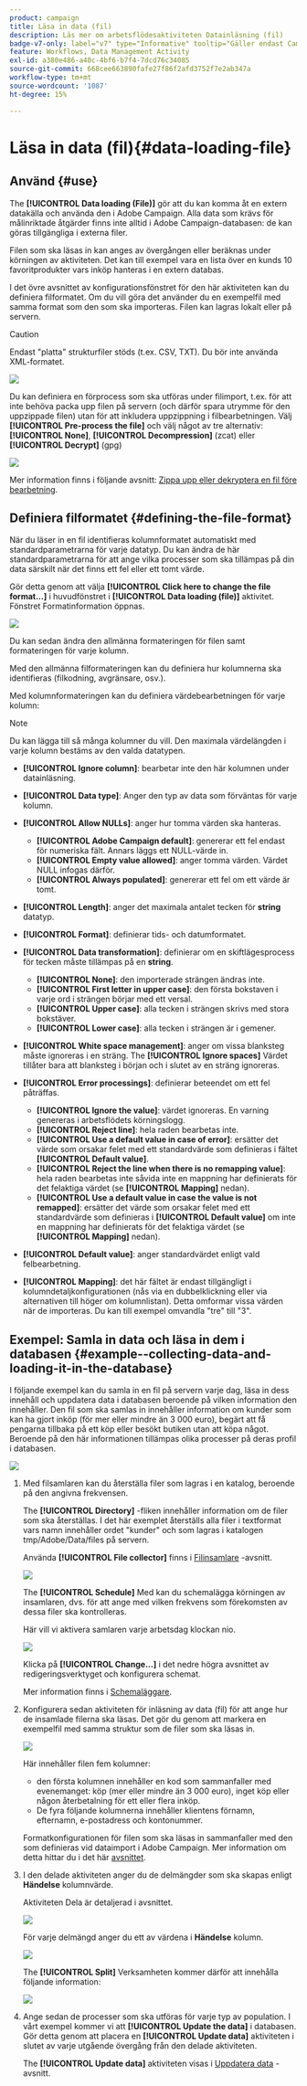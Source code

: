 ```yaml
---
product: campaign
title: Läsa in data (fil)
description: Läs mer om arbetsflödesaktiviteten Datainläsning (fil)
badge-v7-only: label="v7" type="Informative" tooltip="Gäller endast Campaign Classic v7"
feature: Workflows, Data Management Activity
exl-id: a380e486-a40c-4bf6-b7f4-7dcd76c34085
source-git-commit: 668cee663890fafe27f86f2afd3752f7e2ab347a
workflow-type: tm+mt
source-wordcount: '1087'
ht-degree: 15%

---
```


# Läsa in data (fil){#data-loading-file}



## Använd {#use}

The **[!UICONTROL Data loading (File)]** gör att du kan komma åt en extern datakälla och använda den i Adobe Campaign. Alla data som krävs för målinriktade åtgärder finns inte alltid i Adobe Campaign-databasen: de kan göras tillgängliga i externa filer.

Filen som ska läsas in kan anges av övergången eller beräknas under körningen av aktiviteten. Det kan till exempel vara en lista över en kunds 10 favoritprodukter vars inköp hanteras i en extern databas.

I det övre avsnittet av konfigurationsfönstret för den här aktiviteten kan du definiera filformatet. Om du vill göra det använder du en exempelfil med samma format som den som ska importeras. Filen kan lagras lokalt eller på servern.

>[!CAUTION]
>
>Endast &quot;platta&quot; strukturfiler stöds (t.ex. CSV, TXT). Du bör inte använda XML-formatet.

![](assets/s_advuser_wf_etl_file.png)

Du kan definiera en förprocess som ska utföras under filimport, t.ex. för att inte behöva packa upp filen på servern (och därför spara utrymme för den uppzippade filen) utan för att inkludera uppzippning i filbearbetningen. Välj **[!UICONTROL Pre-process the file]** och välj något av tre alternativ: **[!UICONTROL None]**, **[!UICONTROL Decompression]** (zcat) eller **[!UICONTROL Decrypt]** (gpg)

![](assets/preprocessing-dataloading.png)

Mer information finns i följande avsnitt: [Zippa upp eller dekryptera en fil före bearbetning](../../platform/using/unzip-decrypt.md).

## Definiera filformatet {#defining-the-file-format}

När du läser in en fil identifieras kolumnformatet automatiskt med standardparametrarna för varje datatyp. Du kan ändra de här standardparametrarna för att ange vilka processer som ska tillämpas på din data särskilt när det finns ett fel eller ett tomt värde.

Gör detta genom att välja **[!UICONTROL Click here to change the file format...]** i huvudfönstret i **[!UICONTROL Data loading (file)]** aktivitet. Fönstret Formatinformation öppnas.

![](assets/file_loading_columns_format.png)

Du kan sedan ändra den allmänna formateringen för filen samt formateringen för varje kolumn.

Med den allmänna filformateringen kan du definiera hur kolumnerna ska identifieras (filkodning, avgränsare, osv.).

Med kolumnformateringen kan du definiera värdebearbetningen för varje kolumn:

>[!NOTE]
>
>Du kan lägga till så många kolumner du vill. Den maximala värdelängden i varje kolumn bestäms av den valda datatypen.

* **[!UICONTROL Ignore column]**: bearbetar inte den här kolumnen under datainläsning.
* **[!UICONTROL Data type]**: Anger den typ av data som förväntas för varje kolumn.
* **[!UICONTROL Allow NULLs]**: anger hur tomma värden ska hanteras.

   * **[!UICONTROL Adobe Campaign default]**: genererar ett fel endast för numeriska fält. Annars läggs ett NULL-värde in.
   * **[!UICONTROL Empty value allowed]**: anger tomma värden.  Värdet NULL infogas därför.
   * **[!UICONTROL Always populated]**: genererar ett fel om ett värde är tomt.

* **[!UICONTROL Length]**: anger det maximala antalet tecken för **string** datatyp.
* **[!UICONTROL Format]**: definierar tids- och datumformatet.
* **[!UICONTROL Data transformation]**: definierar om en skiftlägesprocess för tecken måste tillämpas på en **string**.

   * **[!UICONTROL None]**: den importerade strängen ändras inte.
   * **[!UICONTROL First letter in upper case]**: den första bokstaven i varje ord i strängen börjar med ett versal.
   * **[!UICONTROL Upper case]**: alla tecken i strängen skrivs med stora bokstäver.
   * **[!UICONTROL Lower case]**: alla tecken i strängen är i gemener.

* **[!UICONTROL White space management]**: anger om vissa blanksteg måste ignoreras i en sträng. The **[!UICONTROL Ignore spaces]** Värdet tillåter bara att blanksteg i början och i slutet av en sträng ignoreras.
* **[!UICONTROL Error processings]**: definierar beteendet om ett fel påträffas.

   * **[!UICONTROL Ignore the value]**: värdet ignoreras.  En varning genereras i arbetsflödets körningslogg.
   * **[!UICONTROL Reject line]**: hela raden bearbetas inte.
   * **[!UICONTROL Use a default value in case of error]**: ersätter det värde som orsakar felet med ett standardvärde som definieras i fältet **[!UICONTROL Default value]**.
   * **[!UICONTROL Reject the line when there is no remapping value]**: hela raden bearbetas inte såvida inte en mappning har definierats för det felaktiga värdet (se **[!UICONTROL Mapping]** nedan).
   * **[!UICONTROL Use a default value in case the value is not remapped]**: ersätter det värde som orsakar felet med ett standardvärde som definieras i **[!UICONTROL Default value]** om inte en mappning har definierats för det felaktiga värdet (se **[!UICONTROL Mapping]** nedan).

* **[!UICONTROL Default value]**: anger standardvärdet enligt vald felbearbetning.
* **[!UICONTROL Mapping]**: det här fältet är endast tillgängligt i kolumndetaljkonfigurationen (nås via en dubbelklickning eller via alternativen till höger om kolumnlistan). Detta omformar vissa värden när de importeras. Du kan till exempel omvandla &quot;tre&quot; till &quot;3&quot;.

## Exempel: Samla in data och läsa in dem i databasen {#example--collecting-data-and-loading-it-in-the-database}

I följande exempel kan du samla in en fil på servern varje dag, läsa in dess innehåll och uppdatera data i databasen beroende på vilken information den innehåller. Den fil som ska samlas in innehåller information om kunder som kan ha gjort inköp (för mer eller mindre än 3 000 euro), begärt att få pengarna tillbaka på ett köp eller besökt butiken utan att köpa något. Beroende på den här informationen tillämpas olika processer på deras profil i databasen.

![](assets/s_advuser_load_file_sample_0.png)

1. Med filsamlaren kan du återställa filer som lagras i en katalog, beroende på den angivna frekvensen.

   The **[!UICONTROL Directory]** -fliken innehåller information om de filer som ska återställas. I det här exemplet återställs alla filer i textformat vars namn innehåller ordet &quot;kunder&quot; och som lagras i katalogen tmp/Adobe/Data/files på servern.

   Använda **[!UICONTROL File collector]** finns i [Filinsamlare](file-collector.md) -avsnitt.

   ![](assets/s_advuser_load_file_sample_1.png)

   The **[!UICONTROL Schedule]** Med kan du schemalägga körningen av insamlaren, dvs. för att ange med vilken frekvens som förekomsten av dessa filer ska kontrolleras.

   Här vill vi aktivera samlaren varje arbetsdag klockan nio.

   ![](assets/s_advuser_load_file_sample_2.png)

   Klicka på **[!UICONTROL Change...]** i det nedre högra avsnittet av redigeringsverktyget och konfigurera schemat.

   Mer information finns i [Schemaläggare](scheduler.md).

1. Konfigurera sedan aktiviteten för inläsning av data (fil) för att ange hur de insamlade filerna ska läsas. Det gör du genom att markera en exempelfil med samma struktur som de filer som ska läsas in.

   ![](assets/s_advuser_load_file_sample_3.png)

   Här innehåller filen fem kolumner:

   * den första kolumnen innehåller en kod som sammanfaller med evenemanget: köp (mer eller mindre än 3 000 euro), inget köp eller någon återbetalning för ett eller flera inköp.
   * De fyra följande kolumnerna innehåller klientens förnamn, efternamn, e-postadress och kontonummer.

   Formatkonfigurationen för filen som ska läsas in sammanfaller med den som definieras vid dataimport i Adobe Campaign. Mer information om detta hittar du i det här [avsnittet](../../platform/using/executing-import-jobs.md#step-2---source-file-selection).

1. I den delade aktiviteten anger du de delmängder som ska skapas enligt **Händelse** kolumnvärde.

   Aktiviteten Dela är detaljerad i avsnittet.

   ![](assets/s_advuser_load_file_sample_4.png)

   För varje delmängd anger du ett av värdena i **Händelse** kolumn.

   ![](assets/s_advuser_load_file_sample_5.png)

   The **[!UICONTROL Split]** Verksamheten kommer därför att innehålla följande information:

   ![](assets/s_advuser_load_file_sample_6.png)

1. Ange sedan de processer som ska utföras för varje typ av population. I vårt exempel kommer vi att **[!UICONTROL Update the data]** i databasen. Gör detta genom att placera en **[!UICONTROL Update data]** aktiviteten i slutet av varje utgående övergång från den delade aktiviteten.

   The **[!UICONTROL Update data]** aktiviteten visas i [Uppdatera data](update-data.md) -avsnitt.
